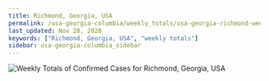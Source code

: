 ```yaml
---
title: Richmond, Georgia, USA
permalink: /usa-georgia-columbia/weekly_totals/usa-georgia-richmond-weekly_totals.html
last_updated: Nov 20, 2020
keywords: ["Richmond, Georgia, USA", "weekly totals"]
sidebar: usa-georgia-columbia_sidebar
---
```


![Weekly Totals of Confirmed Cases for Richmond, Georgia, USA](/covid_tracker/images/graphs/usa-georgia-richmond-weekly_totals_graph.png)
